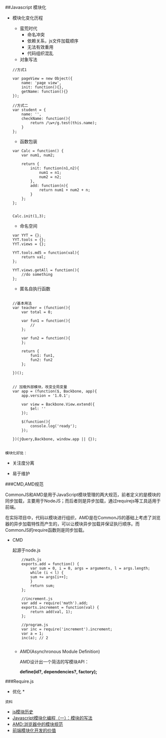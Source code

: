 ##Javascript 模块化

*	模块化变化历程

	*	蛮荒时代			
		*	命名冲突
		*	依赖关系，js文件加载顺序
		*	无法有效重用
		*	代码组织混乱
	*	对象写法
	
	```
	//方式1
	
	var pageView = new Object({
		name: 'page view',
		init: function(){},
		getName: function(){}
	});
	
	//方式二
	var student = {
		name: '',
		checkName: function(){
			return /\w+/g.test(this.name);
		}
	};
	
	```
	
	*	函数包装
	
	```
	var Calc = function() {
		var num1, num2;
		
		return {
			init: function(n1,n2){
				num1 = n1;
				num2 = n2;
			},
			add: function(n){
				return num1 + num2 + n;
			}
		};		
	};
	
	
	Calc.init(1,3);
	
	```
	
	*	命名空间
	
	```
	var YYT = {};
	YYT.tools = {};
	YYT.views = {};
	
	YYT.tools.md5 = function(val){
		return val;
	};
	
	YYT.views.getAll = function(){
		//do something
	};
	
	```
	
	
	*	匿名自执行函数
	
	```
	
	//基本用法
	var teacher = (function(){
		var total = 0;
		
		var fun1 = function(){
			//
		};
		
		var fun2 = function(){
		};
		
		return {
			fun1: fun1,
			fun2: fun2
		};
		
	})();
	
	
	// 加载外部模块，改变全局变量
	var app = (function($, Backbone, app){
		app.version = '1.0.1';
		
		var view = Backbone.View.extend({
			$el: ''
		});
		
		$(function(){
			console.log('ready');
		});
	
	})(jQuery,Backbone, window.app || {});
	
	
	```
	
`模块化好处：`	
	
*	关注度分离

*	易于维护



###CMD,AMD规范
	
CommonJS和AMD是用于JavaScript模块管理的两大规范，前者定义的是模块的同步加载，主要用于NodeJS；而后者则是异步加载，通过requirejs等工具适用于前端。

在实际项目中，代码以模块进行组织，AMD是在CommonJS的基础上考虑了浏览器的异步加载特性而产生的，可以让模块异步加载并保证执行顺序。而CommonJS的require函数则是同步加载。

*	CMD
		
	起源于node.js
		
	```
		//math.js
		exports.add = function() {
			var sum = 0, i = 0, args = arguments, l = args.length;
    		while (i < l) {
        	sum += args[i++];
    		}
    		return sum;
		};
		
		//increment.js
		var add = require('math').add;
		exports.increment = function(val) {
		    return add(val, 1);
		};
		
		//program.js
		var inc = require('increment').increment;
		var a = 1;
		inc(a); // 2
		
	```	
		

	*	AMD(Asynchronous Module Definition)
		
		AMD设计出一个简洁的写模块API：

		**define(id?, dependencies?, factory);**




###Require.js

*	优化
	*		








`资料`

*	[js模块历史](http://www.cnblogs.com/lvdabao/p/js-modules-develop.html)
*	[Javascript模块化编程（一）：模块的写法](http://www.ruanyifeng.com/blog/2012/10/javascript_module.html)
*	[AMD:浏览器中的模块规范](http://www.cnblogs.com/snandy/archive/2012/03/12/2390782.html)
*	[前端模块化开发的价值](https://github.com/seajs/seajs/issues/547)



